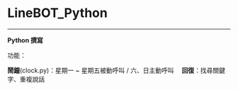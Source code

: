 # LineBOT_Python
------------------
**Python 撰寫**

功能：

**鬧鐘**(clock.py)：星期一 ~ 星期五被動呼叫 / 六、日主動呼叫　
**回復**：找尋關鍵字、重複說話 

